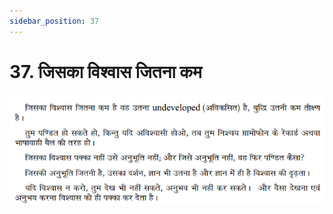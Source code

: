```yaml
---
sidebar_position: 37
---
```



# 37.   जिसका विश्वास जितना कम

![जिसका विश्वास जितना कम](../../../static/img/hindi/verse37.png)
